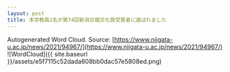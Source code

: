 ```yaml
---
layout: post
title: 本学教員2名が第74回新潟日報文化賞受賞者に選ばれました
---
```

Autogenerated Word Cloud.
Source\: [https://www.niigata-u.ac.jp/news/2021/94967/](https://www.niigata-u.ac.jp/news/2021/94967/)
![WordCloud]({{ site.baseurl }}/assets/e5f7115c52dada608bb0dac57e5808ed.png)
